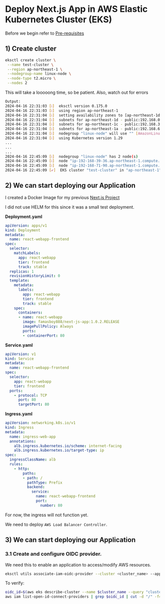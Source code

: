 # Deploy Next.js App in AWS Elastic Kubernetes Cluster (EKS)

Before we begin refer to [Pre-requisites](https://github.com/famasboy888/AWS_EKS_cluster/blob/main/Pre-requisite.md)

## 1) Create cluster
```bash
eksctl create cluster \
 --name test-cluster \
 --region ap-northeast-1 \
 --nodegroup-name linux-node \
 --node-type t2.micro \
 --nodes 2
```

This will take a looooong time, so be patient. Also, watch out for errors

```bash
Output:
2024-04-16 22:31:03 [ℹ]  eksctl version 0.175.0
2024-04-16 22:31:03 [ℹ]  using region ap-northeast-1
2024-04-16 22:31:04 [ℹ]  setting availability zones to [ap-northeast-1d ap-northeast-1c ap-northeast-1a]
2024-04-16 22:31:04 [ℹ]  subnets for ap-northeast-1d - public:192.168.0.0/19 private:192.168.96.0/19
2024-04-16 22:31:04 [ℹ]  subnets for ap-northeast-1c - public:192.168.32.0/19 private:192.168.128.0/19
2024-04-16 22:31:04 [ℹ]  subnets for ap-northeast-1a - public:192.168.64.0/19 private:192.168.160.0/19
2024-04-16 22:31:04 [ℹ]  nodegroup "linux-node" will use "" [AmazonLinux2/1.29]
2024-04-16 22:31:04 [ℹ]  using Kubernetes version 1.29
...
...
...
2024-04-16 22:45:09 [ℹ]  nodegroup "linux-node" has 2 node(s)
2024-04-16 22:45:09 [ℹ]  node "ip-192-168-39-36.ap-northeast-1.compute.internal" is ready
2024-04-16 22:45:09 [ℹ]  node "ip-192-168-71-90.ap-northeast-1.compute.internal" is ready
2024-04-16 22:45:09 [✔]  EKS cluster "test-cluster" in "ap-northeast-1" region is ready
```
## 2) We can start deploying our Application

I created a Docker Image for my previous [Next.js Project](https://github.com/famasboy888/promptopia_nextjs)

I did not use HELM for this since it was a small test deployment.

**Deployment.yaml**
```yaml
apiVersion: apps/v1
kind: Deployment
metadata:
  name: react-webapp-frontend
spec:
  selector:
    matchLabels:
      app: react-webapp
      tier: frontend
      track: stable
  replicas: 1
  revisionHistoryLimit: 0
  template:
    metadata:
      labels:
        app: react-webapp
        tier: frontend
        track: stable
    spec:
      containers:
      - name: react-webapp
        image: famasboy888/next-js-app:1.0.2.RELEASE
        imagePullPolicy: Always
        ports:
        - containerPort: 80
```

**Service.yaml**
```yaml
apiVersion: v1
kind: Service
metadata:
  name: react-webapp-frontend
spec:
  selector:
    app: react-webapp
    tier: frontend
  ports:
    - protocol: TCP
      port: 80
      targetPort: 80
```

**Ingress.yaml**
```yaml
apiVersion: networking.k8s.io/v1
kind: Ingress
metadata:
  name: ingress-web-app
  annotations:
    alb.ingress.kubernetes.io/scheme: internet-facing
    alb.ingress.kubernetes.io/target-type: ip
spec:
  ingressClassName: alb
  rules:
    - http:
        paths:
        - path: /
          pathType: Prefix
          backend:
            service:
              name: react-webapp-frontend
              port:
                number: 80
```

For now, the ingress will not function yet.

We need to deploy `AWS Load Balancer Controller`.

## 3) We can start deploying our Application

### 3.1 Create and configure OIDC provider.
We need this to enable an application to access/modify AWS resources.

```bash
eksctl utils associate-iam-oidc-provider --cluster <cluster_name> --approve
```
To verify:
```bash
oidc_id=$(aws eks describe-cluster --name $cluster_name --query "cluster.identity.oidc.issuer" --output text | cut -d '/' -f 5)
aws iam list-open-id-connect-providers | grep $oidc_id | cut -d "/" -f4
```

    
